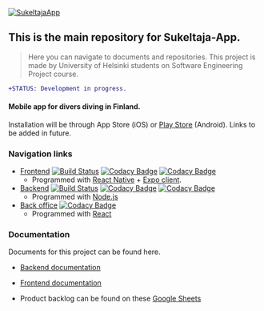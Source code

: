  
[![SukeltajaApp](https://lh3.googleusercontent.com/mX3DhddmgvqSKXtRPmb4dDj0vDFsdNpyolO4kWOsclWNULNWb66KZVHBrbDgEIMSzw=s180-rw)](https://play.google.com/store/apps/details?id=com.sukeltaja.sukeltajaapp)
## This is the main repository for Sukeltaja-App.    
> Here you can navigate to documents and repositories.
This project is made by University of Helsinki students on Software Engineering Project course.


```diff
+STATUS: Development in progress.
```


#### Mobile app for divers diving in Finland.
Installation will be through App Store (iOS) or [Play Store](https://play.google.com/store/apps/details?id=com.sukeltaja.sukeltajaapp) (Android). Links to be added in future.


### Navigation links
* [Frontend](https://github.com/Sukeltaja-App/sukeltaja-frontend) [![Build Status](https://travis-ci.org/Sukeltaja-App/sukeltaja-frontend.svg?branch=master)](https://travis-ci.org/Sukeltaja-App/sukeltaja-frontend)
[![Codacy Badge](https://api.codacy.com/project/badge/Grade/05aa734a6b744870b2c4312c18d6c562)](https://app.codacy.com/app/luupanu/sukeltaja-frontend?utm_source=github.com&utm_medium=referral&utm_content=Sukeltaja-App/sukeltaja-frontend&utm_campaign=Badge_Grade_Dashboard)
[![Codacy Badge](https://api.codacy.com/project/badge/Coverage/da118659491a49c49c4f9ff01c22ea13)](https://www.codacy.com/app/luupanu/sukeltaja-frontend?utm_source=github.com&utm_medium=referral&utm_content=Sukeltaja-App/sukeltaja-frontend&utm_campaign=Badge_Coverage) 
  - Programmed with [React Native](https://facebook.github.io/react-native/) + [Expo client](https://expo.io/).
* [Backend](https://github.com/Sukeltaja-App/sukeltaja-backend) [![Build Status](https://travis-ci.org/Sukeltaja-App/sukeltaja-backend.svg?branch=master)](https://travis-ci.org/Sukeltaja-App/sukeltaja-backend)
[![Codacy Badge](https://api.codacy.com/project/badge/Grade/a73bbac9673a473092af6fa884489501)](https://app.codacy.com/app/luupanu/sukeltaja-backend?utm_source=github.com&utm_medium=referral&utm_content=Sukeltaja-App/sukeltaja-backend&utm_campaign=Badge_Grade_Settings)
[![Codacy Badge](https://api.codacy.com/project/badge/Coverage/581f1d911cec46adbaede7cca62ed9ab)](https://www.codacy.com/app/luupanu/sukeltaja-backend?utm_source=github.com&utm_medium=referral&utm_content=Sukeltaja-App/sukeltaja-backend&utm_campaign=Badge_Coverage)
  - Programmed with [Node.js](https://nodejs.org/)
* [Back office](https://github.com/Sukeltaja-App/sukeltaja-bo)
[![Codacy Badge](https://api.codacy.com/project/badge/Grade/8a2ef04cee584e6badd3b8e9cc30a71d)](https://www.codacy.com/app/Sukeltaja-App/sukeltaja-bo?utm_source=github.com&amp;utm_medium=referral&amp;utm_content=Sukeltaja-App/sukeltaja-bo&amp;utm_campaign=Badge_Grade)
  - Programmed with [React](https://reactjs.org/)
  
  
### Documentation
Documents for this project can be found here.
* [Backend documentation](https://github.com/Sukeltaja-App/main/tree/luupanu/documentate/backend)
* [Frontend documentation](https://github.com/Sukeltaja-App/main/tree/luupanu/documentate/frontend)
     
* Product backlog can be found on these [Google Sheets](https://docs.google.com/spreadsheets/d/1u03KFYHHtcJAUbRn-JUiW5gUus9soZLCMObtdGLhcyA/)  
